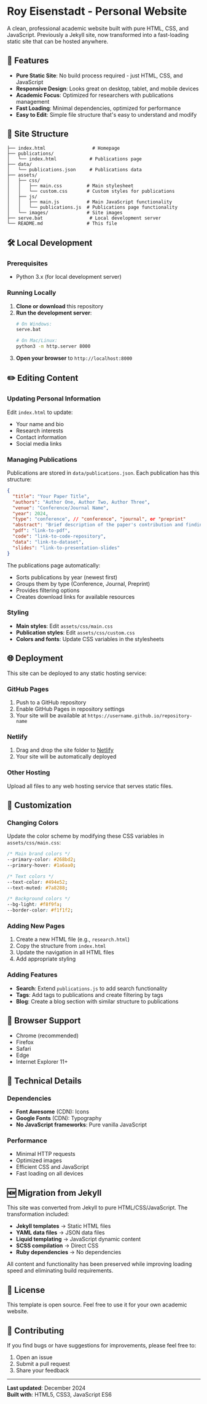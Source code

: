# Roy Eisenstadt - Personal Website

A clean, professional academic website built with pure HTML, CSS, and JavaScript. Previously a Jekyll site, now transformed into a fast-loading static site that can be hosted anywhere.

## 🚀 Features

- **Pure Static Site**: No build process required - just HTML, CSS, and JavaScript
- **Responsive Design**: Looks great on desktop, tablet, and mobile devices
- **Academic Focus**: Optimized for researchers with publications management
- **Fast Loading**: Minimal dependencies, optimized for performance
- **Easy to Edit**: Simple file structure that's easy to understand and modify

## 📁 Site Structure

```
├── index.html                 # Homepage
├── publications/
│   └── index.html            # Publications page
├── data/
│   └── publications.json     # Publications data
├── assets/
│   ├── css/
│   │   ├── main.css         # Main stylesheet
│   │   └── custom.css       # Custom styles for publications
│   ├── js/
│   │   ├── main.js          # Main JavaScript functionality
│   │   └── publications.js  # Publications page functionality
│   └── images/              # Site images
├── serve.bat                 # Local development server
└── README.md                # This file
```

## 🛠️ Local Development

### Prerequisites

- Python 3.x (for local development server)

### Running Locally

1. **Clone or download** this repository
2. **Run the development server**:
   ```bash
   # On Windows:
   serve.bat
   
   # On Mac/Linux:
   python3 -m http.server 8000
   ```
3. **Open your browser** to `http://localhost:8000`

## ✏️ Editing Content

### Updating Personal Information

Edit `index.html` to update:
- Your name and bio
- Research interests
- Contact information
- Social media links

### Managing Publications

Publications are stored in `data/publications.json`. Each publication has this structure:

```json
{
  "title": "Your Paper Title",
  "authors": "Author One, Author Two, Author Three",
  "venue": "Conference/Journal Name",
  "year": 2024,
  "type": "conference", // "conference", "journal", or "preprint"
  "abstract": "Brief description of the paper's contribution and findings.",
  "pdf": "link-to-pdf",
  "code": "link-to-code-repository",
  "data": "link-to-dataset",
  "slides": "link-to-presentation-slides"
}
```

The publications page automatically:
- Sorts publications by year (newest first)
- Groups them by type (Conference, Journal, Preprint)
- Provides filtering options
- Creates download links for available resources

### Styling

- **Main styles**: Edit `assets/css/main.css`
- **Publication styles**: Edit `assets/css/custom.css`
- **Colors and fonts**: Update CSS variables in the stylesheets

## 🌐 Deployment

This site can be deployed to any static hosting service:

### GitHub Pages
1. Push to a GitHub repository
2. Enable GitHub Pages in repository settings
3. Your site will be available at `https://username.github.io/repository-name`

### Netlify
1. Drag and drop the site folder to [Netlify](https://netlify.com)
2. Your site will be automatically deployed

### Other Hosting
Upload all files to any web hosting service that serves static files.

## 🎨 Customization

### Changing Colors
Update the color scheme by modifying these CSS variables in `assets/css/main.css`:

```css
/* Main brand colors */
--primary-color: #268bd2;
--primary-hover: #1a6aa0;

/* Text colors */
--text-color: #494e52;
--text-muted: #7a8288;

/* Background colors */
--bg-light: #f8f9fa;
--border-color: #f1f1f2;
```

### Adding New Pages
1. Create a new HTML file (e.g., `research.html`)
2. Copy the structure from `index.html`
3. Update the navigation in all HTML files
4. Add appropriate styling

### Adding Features
- **Search**: Extend `publications.js` to add search functionality
- **Tags**: Add tags to publications and create filtering by tags
- **Blog**: Create a blog section with similar structure to publications

## 📱 Browser Support

- Chrome (recommended)
- Firefox
- Safari
- Edge
- Internet Explorer 11+

## 🔧 Technical Details

### Dependencies
- **Font Awesome** (CDN): Icons
- **Google Fonts** (CDN): Typography
- **No JavaScript frameworks**: Pure vanilla JavaScript

### Performance
- Minimal HTTP requests
- Optimized images
- Efficient CSS and JavaScript
- Fast loading on all devices

## 🆕 Migration from Jekyll

This site was converted from Jekyll to pure HTML/CSS/JavaScript. The transformation included:

- **Jekyll templates** → Static HTML files
- **YAML data files** → JSON data files
- **Liquid templating** → JavaScript dynamic content
- **SCSS compilation** → Direct CSS
- **Ruby dependencies** → No dependencies

All content and functionality has been preserved while improving loading speed and eliminating build requirements.

## 📝 License

This template is open source. Feel free to use it for your own academic website.

## 🤝 Contributing

If you find bugs or have suggestions for improvements, please feel free to:
1. Open an issue
2. Submit a pull request
3. Share your feedback

---

**Last updated**: December 2024  
**Built with**: HTML5, CSS3, JavaScript ES6
